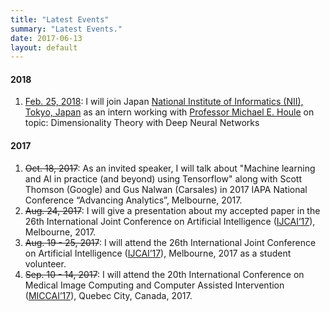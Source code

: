 ```yaml
---
title: "Latest Events"
summary: "Latest Events."
date: 2017-06-13
layout: default
---
```

<h4>2018</h4>
<ol>
  <li><u>Feb. 25, 2018</u>: I will join Japan <a href="http://www.nii.ac.jp/en/"> National Institute of Informatics (NII), Tokyo, Japan</a> as an intern working with <a href="http://research.nii.ac.jp/~meh/">Professor Michael E. Houle</a> on topic: Dimensionality Theory with Deep Neural Networks </li>
</ol>

<h4>2017</h4>
<ol>
<li><strike>Oct. 18, 2017</strike>: As an invited speaker, I will talk about "Machine learning and AI in practice (and beyond) using Tensorflow" along with Scott Thomson (Google) and Gus Nalwan (Carsales) in 2017 IAPA National Conference “Advancing Analytics”, Melbourne, 2017.</li>
  <li><strike>Aug. 24, 2017</strike>: I will give a presentation about my accepted paper in the 26th International Joint Conference on Artificial Intelligence (<a href="https://ijcai-17.org">IJCAI’17</a>), Melbourne, 2017.</li>
  <li><strike>Aug. 19 - 25, 2017</strike>: I will attend the 26th International Joint Conference on Artificial Intelligence (<a href="https://ijcai-17.org">IJCAI’17</a>), Melbourne, 2017 as a student volunteer.</li>
  <li><strike>Sep. 10 - 14, 2017</strike>: I will attend the 20th International Conference on Medical Image Computing and Computer Assisted Intervention (<a href="http://www.miccai2017.org">MICCAI’17</a>), Quebec City, Canada, 2017.</li>
</ol>